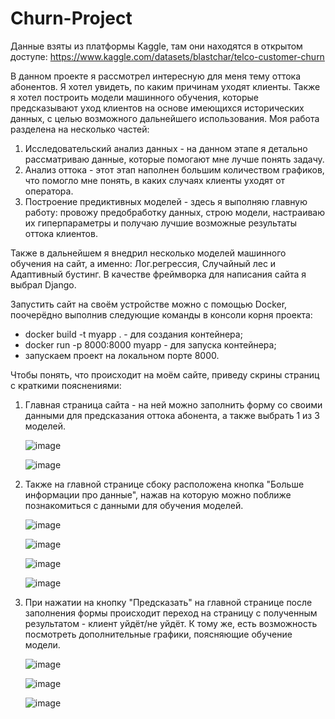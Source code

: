 # Churn-Project
Данные взяты из платформы Kaggle, там они находятся в открытом доступе: https://www.kaggle.com/datasets/blastchar/telco-customer-churn

В данном проекте я рассмотрел интересную для меня тему оттока абонентов. Я хотел увидеть, по каким причинам уходят клиенты. Также я хотел построить модели машинного обучения, которые предсказывают уход клиентов на основе имеющихся исторических данных, с целью возможного дальнейшего использования.
Моя работа разделена на несколько частей:
1) Исследовательский анализ данных - на данном этапе я детально рассматриваю данные, которые помогают мне лучше понять задачу.
2) Анализ оттока - этот этап наполнен большим количеством графиков, что помогло мне понять, в каких случаях клиенты уходят от оператора.
3) Построение предиктивных моделей - здесь я выполняю главную работу: провожу предобработку данных, строю модели, настраиваю их гиперпараметры и получаю лучшие возможные результаты оттока клиентов.


Также в дальнейшем я внедрил несколько моделей машинного обучения на сайт, а именно: Лог.регрессия, Случайный лес и Адаптивный бустинг. В качестве фреймворка для написания сайта я выбрал Django.

Запустить сайт на своём устройстве можно с помощью Docker, поочерёдно выполнив следующие команды в консоли корня проекта:

* docker build -t myapp . - для создания контейнера;
* docker run -p 8000:8000 myapp - для запуска контейнера;
* запускаем проект на локальном порте 8000.

Чтобы понять, что происходит на моём сайте, приведу скрины страниц с краткими пояснениями:

1. Главная страница сайта - на ней можно заполнить форму со своими данными для предсказания оттока абонента, а также выбрать 1 из 3 моделей.

   ![image](https://github.com/user-attachments/assets/33736b75-0dab-47d2-941b-9246ac05ac7c)



   ![image](https://github.com/user-attachments/assets/8658a7cf-5ac7-42a7-be94-17950ad70a0a)


2. Также на главной странице сбоку расположена кнопка "Больше информации про данные", нажав на которую можно поближе познакомиться с данными для обучения моделей.

   ![image](https://github.com/user-attachments/assets/09b91b93-af89-42c0-92d8-08d136323e42)


   ![image](https://github.com/user-attachments/assets/0e890f2f-8a07-4a55-82c1-d7b9a62b1d8d)


   ![image](https://github.com/user-attachments/assets/8bdb47da-0ffc-4d01-bbb1-974f02e93af5)


   ![image](https://github.com/user-attachments/assets/ab347cdb-9df7-46d4-adfb-3388a76395a9)


3. При нажатии на кнопку "Предсказать" на главной странице после заполнения формы происходит переход на страницу с полученным результатом - клиент уйдёт/не уйдёт. К тому же, есть возможность посмотреть дополнительные графики, поясняющие обучение модели.

   ![image](https://github.com/user-attachments/assets/b2947adb-61be-4b90-8e2f-6f329ebce513)


   ![image](https://github.com/user-attachments/assets/a08880ee-df64-4b77-95a0-f7b0d07509c2)


   ![image](https://github.com/user-attachments/assets/556ab4fb-7933-4201-8fcf-dee1c54cf320)
